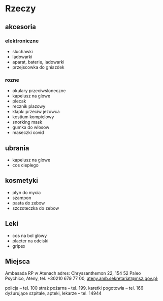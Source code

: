 # Rzeczy

## akcesoria

### elektroniczne

- sluchawki
- ladowarki
- aparat, baterie, ladowarki
- przejscowka do gniazdek



### rozne

- okulary przeciwsloneczne
- kapelusz na glowe
- plecak
- recznik plazowy
- klapki przeciw jezowca
- kostium kompielowy
- snorking mask
- gumka do wlosow
- maseczki covid


## ubrania

- kapelusz na glowe
- cos cieplego

## kosmetyki

- plyn do mycia
- szampon
- pasta do zebow
- szczoteczka do zebow

## Leki

- cos na bol glowy
- placter na odciski
- gripex

## Miejsca

Ambasada RP w Atenach
adres: Chryssanthemon 22, 154 52 Paleo Psychico, Ateny, tel. +30210 679 77 00, ateny.amb.sekretariat@msz.gov.pl;

policja – tel. 100
straż pożarna – tel. 199.
karetki pogotowia – tel. 166
dyżurujące szpitale, apteki, lekarze – tel. 14944

